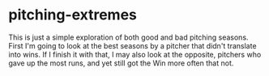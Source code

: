 # pitching-extremes

This is just a simple exploration of both good and bad pitching seasons. 
First I'm going to look at the best seasons by a pitcher that didn't translate into wins.
If I finish it with that, I may also look at the opposite, pitchers who gave up the most runs, and yet still got the Win more often that not.

